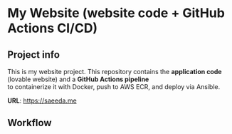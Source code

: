 # My Website (website code + GitHub Actions CI/CD)

## Project info
This is my website project. This repository contains the **application code** (lovable website) and a **GitHub Actions pipeline**  
to containerize it with Docker, push to AWS ECR, and deploy via Ansible.

**URL**: https://saeeda.me

## Workflow

